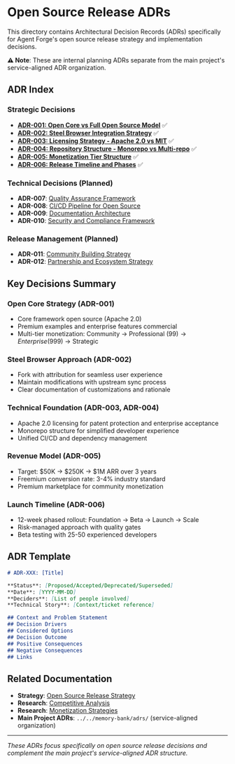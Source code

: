 # Open Source Release ADRs

This directory contains Architectural Decision Records (ADRs) specifically for Agent Forge's open source release strategy and implementation decisions.

**⚠️ Note**: These are internal planning ADRs separate from the main project's service-aligned ADR organization.

## ADR Index

### Strategic Decisions
- **[ADR-001: Open Core vs Full Open Source Model](./ADR-001-open-core-model.md)** ✅
- **[ADR-002: Steel Browser Integration Strategy](./ADR-002-steel-browser-integration.md)** ✅  
- **[ADR-003: Licensing Strategy - Apache 2.0 vs MIT](./ADR-003-licensing-strategy.md)** ✅
- **[ADR-004: Repository Structure - Monorepo vs Multi-repo](./ADR-004-repository-structure.md)** ✅
- **[ADR-005: Monetization Tier Structure](./ADR-005-monetization-tiers.md)** ✅
- **[ADR-006: Release Timeline and Phases](./ADR-006-release-timeline.md)** ✅

### Technical Decisions (Planned)
- **ADR-007**: [Quality Assurance Framework](./ADR-007-quality-assurance.md)
- **ADR-008**: [CI/CD Pipeline for Open Source](./ADR-008-cicd-pipeline.md)
- **ADR-009**: [Documentation Architecture](./ADR-009-documentation-architecture.md)
- **ADR-010**: [Security and Compliance Framework](./ADR-010-security-framework.md)

### Release Management (Planned)
- **ADR-011**: [Community Building Strategy](./ADR-011-community-strategy.md)
- **ADR-012**: [Partnership and Ecosystem Strategy](./ADR-012-partnership-strategy.md)

## Key Decisions Summary

### **Open Core Strategy** (ADR-001)
- Core framework open source (Apache 2.0)
- Premium examples and enterprise features commercial
- Multi-tier monetization: Community → Professional ($99) → Enterprise ($999) → Strategic

### **Steel Browser Approach** (ADR-002)  
- Fork with attribution for seamless user experience
- Maintain modifications with upstream sync process
- Clear documentation of customizations and rationale

### **Technical Foundation** (ADR-003, ADR-004)
- Apache 2.0 licensing for patent protection and enterprise acceptance
- Monorepo structure for simplified developer experience
- Unified CI/CD and dependency management

### **Revenue Model** (ADR-005)
- Target: $50K → $250K → $1M ARR over 3 years
- Freemium conversion rate: 3-4% industry standard
- Premium marketplace for community monetization

### **Launch Timeline** (ADR-006)
- 12-week phased rollout: Foundation → Beta → Launch → Scale
- Risk-managed approach with quality gates
- Beta testing with 25-50 experienced developers

## ADR Template

```markdown
# ADR-XXX: [Title]

**Status**: [Proposed/Accepted/Deprecated/Superseded]  
**Date**: [YYYY-MM-DD]  
**Deciders**: [List of people involved]  
**Technical Story**: [Context/ticket reference]

## Context and Problem Statement
## Decision Drivers  
## Considered Options
## Decision Outcome
## Positive Consequences
## Negative Consequences
## Links
```

## Related Documentation

- **Strategy**: [Open Source Release Strategy](../strategy/OPEN_SOURCE_RELEASE_STRATEGY.md)
- **Research**: [Competitive Analysis](../research/AI_FRAMEWORK_COMPETITIVE_ANALYSIS.md)
- **Research**: [Monetization Strategies](../research/MONETIZATION_STRATEGIES_FOR_OPEN_SOURCE.md)
- **Main Project ADRs**: `../../memory-bank/adrs/` (service-aligned organization)

---

*These ADRs focus specifically on open source release decisions and complement the main project's service-aligned ADR structure.* 